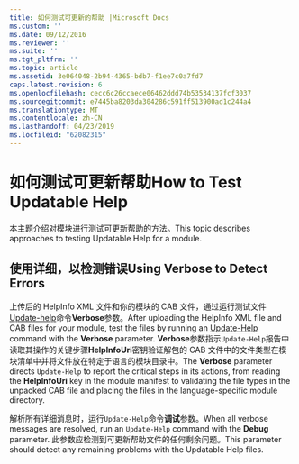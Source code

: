 ```yaml
---
title: 如何测试可更新的帮助 |Microsoft Docs
ms.custom: ''
ms.date: 09/12/2016
ms.reviewer: ''
ms.suite: ''
ms.tgt_pltfrm: ''
ms.topic: article
ms.assetid: 3e064048-2b94-4365-bdb7-f1ee7c0a7fd7
caps.latest.revision: 6
ms.openlocfilehash: cecc6c26ccaece06462ddd74b53534137fcf3037
ms.sourcegitcommit: e7445ba8203da304286c591ff513900ad1c244a4
ms.translationtype: MT
ms.contentlocale: zh-CN
ms.lasthandoff: 04/23/2019
ms.locfileid: "62082315"
---
```

# <a name="how-to-test-updatable-help"></a><span data-ttu-id="23af1-102">如何测试可更新帮助</span><span class="sxs-lookup"><span data-stu-id="23af1-102">How to Test Updatable Help</span></span>

<span data-ttu-id="23af1-103">本主题介绍对模块进行测试可更新帮助的方法。</span><span class="sxs-lookup"><span data-stu-id="23af1-103">This topic describes approaches to testing Updatable Help for a module.</span></span>

## <a name="using-verbose-to-detect-errors"></a><span data-ttu-id="23af1-104">使用详细，以检测错误</span><span class="sxs-lookup"><span data-stu-id="23af1-104">Using Verbose to Detect Errors</span></span>

<span data-ttu-id="23af1-105">上传后的 HelpInfo XML 文件和你的模块的 CAB 文件，通过运行测试文件[Update-help](/powershell/module/Microsoft.PowerShell.Core/Update-Help)命令**Verbose**参数。</span><span class="sxs-lookup"><span data-stu-id="23af1-105">After uploading the HelpInfo XML file and CAB files for your module, test the files by running an [Update-Help](/powershell/module/Microsoft.PowerShell.Core/Update-Help) command with the **Verbose** parameter.</span></span> <span data-ttu-id="23af1-106">**Verbose**参数指示`Update-Help`报告中读取其操作的关键步骤**HelpInfoUri**密钥验证解包的 CAB 文件中的文件类型在模块清单中并将文件放在特定于语言的模块目录中。</span><span class="sxs-lookup"><span data-stu-id="23af1-106">The **Verbose** parameter directs `Update-Help` to report the critical steps in its actions, from reading the **HelpInfoUri** key in the module manifest to validating the file types in the unpacked CAB file and placing the files in the language-specific module directory.</span></span>

<span data-ttu-id="23af1-107">解析所有详细消息时，运行`Update-Help`命令**调试**参数。</span><span class="sxs-lookup"><span data-stu-id="23af1-107">When all verbose messages are resolved, run an `Update-Help` command with the **Debug** parameter.</span></span> <span data-ttu-id="23af1-108">此参数应检测到可更新帮助文件的任何剩余问题。</span><span class="sxs-lookup"><span data-stu-id="23af1-108">This parameter should detect any remaining problems with the Updatable Help files.</span></span>